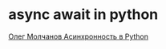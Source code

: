 # async await in python

[Олег Молчанов Асинхронность в Python](https://www.youtube.com/playlist?list=PLlWXhlUMyooawilqK4lPXRvxtbYiw34S8)
